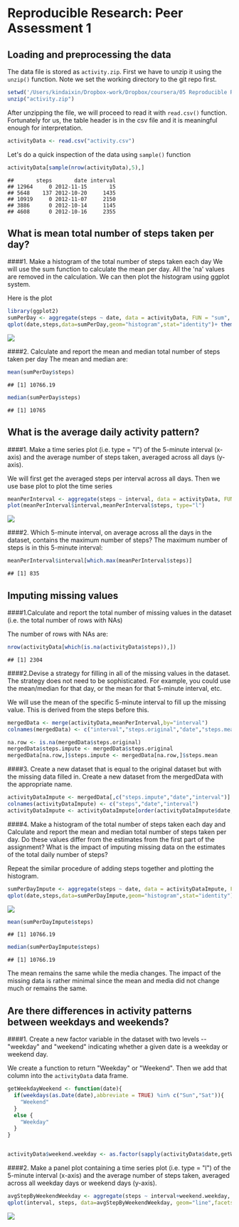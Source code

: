 # Reproducible Research: Peer Assessment 1


## Loading and preprocessing the data
The data file is stored as `activity.zip`. First we have to unzip it using the `unzip()` function. Note we set the working directory to the git repo first. 


```r
setwd('/Users/kindaixin/Dropbox-work/Dropbox/coursera/05 Reproducible Research/PA1/RepData_PeerAssessment1')
unzip("activity.zip")
```

After unzipping the file, we will proceed to read it with `read.csv()` function. Fortunately for us, the table header is in the csv file and it is meaningful enough for interpretation.


```r
activityData <- read.csv("activity.csv")
```

Let's do a quick inspection of the data using `sample()` function


```r
activityData[sample(nrow(activityData),5),]
```

```
##       steps       date interval
## 12964     0 2012-11-15       15
## 5648    137 2012-10-20     1435
## 10919     0 2012-11-07     2150
## 3886      0 2012-10-14     1145
## 4608      0 2012-10-16     2355
```

## What is mean total number of steps taken per day?

####1. Make a histogram of the total number of steps taken each day
We will use the sum function to calculate the mean per day. All the 'na' values are removed in the calculation. We can then plot the histogram using ggplot system.

Here is the plot


```r
library(ggplot2)
sumPerDay <- aggregate(steps ~ date, data = activityData, FUN = "sum", na.rm = TRUE)
qplot(date,steps,data=sumPerDay,geom="histogram",stat="identity")+ theme(axis.text.x = element_text(angle = 90, hjust = 1))
```

![](./PA1_template_files/figure-html/unnamed-chunk-4-1.png) 

####2. Calculate and report the mean and median total number of steps taken per day
The mean and median are:


```r
mean(sumPerDay$steps)
```

```
## [1] 10766.19
```

```r
median(sumPerDay$steps)
```

```
## [1] 10765
```

## What is the average daily activity pattern?

####1. Make a time series plot (i.e. type = "l") of the 5-minute interval (x-axis) and the average number of steps taken, averaged across all days (y-axis).

We will first get the averaged steps per interval across all days. Then we use base plot to plot the time series

```r
meanPerInterval <- aggregate(steps ~ interval, data = activityData, FUN = "mean", na.rm = TRUE)
plot(meanPerInterval$interval,meanPerInterval$steps, type="l")
```

![](./PA1_template_files/figure-html/unnamed-chunk-6-1.png) 

####2. Which 5-minute interval, on average across all the days in the dataset, contains the maximum number of steps?
The maximum number of steps is in this 5-minute interval:


```r
meanPerInterval$interval[which.max(meanPerInterval$steps)]
```

```
## [1] 835
```


## Imputing missing values
####1.Calculate and report the total number of missing values in the dataset (i.e. the total number of rows with NAs)

The number of rows with NAs are:

```r
nrow(activityData[which(is.na(activityData$steps)),])
```

```
## [1] 2304
```

####2.Devise a strategy for filling in all of the missing values in the dataset. The strategy does not need to be sophisticated. For example, you could use the mean/median for that day, or the mean for that 5-minute interval, etc.

We will use the mean of the specific 5-minute interval to fill up the missing value. This is derived from the steps before this.


```r
mergedData <- merge(activityData,meanPerInterval,by="interval")
colnames(mergedData) <- c("interval","steps.original","date","steps.mean")

na.row <- is.na(mergedData$steps.original)
mergedData$steps.impute <- mergedData$steps.original
mergedData[na.row,]$steps.impute <- mergedData[na.row,]$steps.mean
```

####3. Create a new dataset that is equal to the original dataset but with the missing data filled in.
Create a new dataset from the mergedData with the appropriate name.


```r
activityDataImpute <- mergedData[,c("steps.impute","date","interval")]
colnames(activityDataImpute) <- c("steps","date","interval")
activityDataImpute <- activityDataImpute[order(activityDataImpute$date,activityDataImpute$interval),]
```

####4. Make a histogram of the total number of steps taken each day and Calculate and report the mean and median total number of steps taken per day. Do these values differ from the estimates from the first part of the assignment? What is the impact of imputing missing data on the estimates of the total daily number of steps?

Repeat the similar procedure of adding steps together and plotting the histogram.


```r
sumPerDayImpute <- aggregate(steps ~ date, data = activityDataImpute, FUN = "sum")
qplot(date,steps,data=sumPerDayImpute,geom="histogram",stat="identity")+ theme(axis.text.x = element_text(angle = 90, hjust = 1))
```

![](./PA1_template_files/figure-html/unnamed-chunk-11-1.png) 

```r
mean(sumPerDayImpute$steps)
```

```
## [1] 10766.19
```

```r
median(sumPerDayImpute$steps)
```

```
## [1] 10766.19
```

The mean remains the same while the media changes. The impact of the missing data is rather minimal since the mean and media did not change much or remains the same.

## Are there differences in activity patterns between weekdays and weekends?
####1. Create a new factor variable in the dataset with two levels -- "weekday" and "weekend" indicating whether a given date is a weekday or weekend day.

We create a function to return "Weekday" or "Weekend". Then we add that column into the `activityData` data frame.

```r
getWeekdayWeekend <- function(date){
  if(weekdays(as.Date(date),abbreviate = TRUE) %in% c("Sun","Sat")){
    "Weekend"
  }
  else {
    "Weekday"
  }
}


activityData$weekend.weekday <- as.factor(sapply(activityData$date,getWeekdayWeekend))
```

####2. Make a panel plot containing a time series plot (i.e. type = "l") of the 5-minute interval (x-axis) and the average number of steps taken, averaged across all weekday days or weekend days (y-axis).


```r
avgStepByWeekendWeekday <- aggregate(steps ~ interval+weekend.weekday, data = activityData, FUN = "mean", na.rm = TRUE)
qplot(interval, steps, data=avgStepByWeekendWeekday, geom="line",facets = weekend.weekday~.)
```

![](./PA1_template_files/figure-html/unnamed-chunk-13-1.png) 



